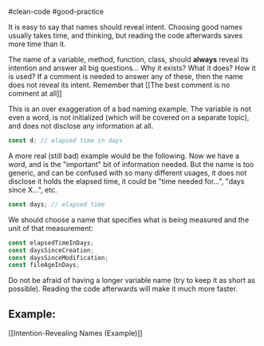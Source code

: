 #clean-code #good-practice 

It is easy to say that names should reveal intent. Choosing good names usually takes time, and thinking, but reading the code afterwards saves more time than it.

The name of a variable, method, function, class, should **always** reveal its intention and answer all big questions... Why it exists? What it does? How it is used? If a comment is needed to answer any of these, then the name does not reveal its intent. Remember that [[The best comment is no comment at all]]

This is an over exaggeration of a bad naming example. The variable is not even a word, is not initialized (which will be covered on a separate topic), and does not disclose any information at all.

```typescript
const d; // elapsed time in days
```

A more real (still bad) example would be the following. Now we have a word, and is the "important" bit of information needed. But the name is too generic, and can be confused with so many different usages, it does not disclose it holds the elapsed time, it could be "time needed for...", "days since X...", etc.

```typescript
const days; // elapsed time
```

We should choose a name that specifies what is being measured and the unit of that measurement:

```typescript
const elapsedTimeInDays;
const daysSinceCreation;
const daysSinceModification;
const fileAgeInDays;
```

Do not be afraid of having a longer variable name (try to keep it as short as possible). Reading the code afterwards will make it much more faster.

## Example:
[[Intention-Revealing Names (Example)]]
